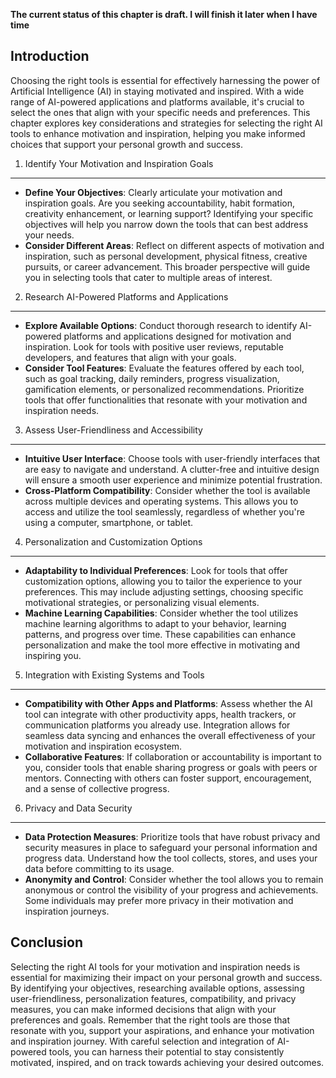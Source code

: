 **The current status of this chapter is draft. I will finish it later when I have time**

Introduction
------------

Choosing the right tools is essential for effectively harnessing the power of Artificial Intelligence (AI) in staying motivated and inspired. With a wide range of AI-powered applications and platforms available, it's crucial to select the ones that align with your specific needs and preferences. This chapter explores key considerations and strategies for selecting the right AI tools to enhance motivation and inspiration, helping you make informed choices that support your personal growth and success.

1. Identify Your Motivation and Inspiration Goals
-------------------------------------------------

* **Define Your Objectives**: Clearly articulate your motivation and inspiration goals. Are you seeking accountability, habit formation, creativity enhancement, or learning support? Identifying your specific objectives will help you narrow down the tools that can best address your needs.
* **Consider Different Areas**: Reflect on different aspects of motivation and inspiration, such as personal development, physical fitness, creative pursuits, or career advancement. This broader perspective will guide you in selecting tools that cater to multiple areas of interest.

2. Research AI-Powered Platforms and Applications
-------------------------------------------------

* **Explore Available Options**: Conduct thorough research to identify AI-powered platforms and applications designed for motivation and inspiration. Look for tools with positive user reviews, reputable developers, and features that align with your goals.
* **Consider Tool Features**: Evaluate the features offered by each tool, such as goal tracking, daily reminders, progress visualization, gamification elements, or personalized recommendations. Prioritize tools that offer functionalities that resonate with your motivation and inspiration needs.

3. Assess User-Friendliness and Accessibility
---------------------------------------------

* **Intuitive User Interface**: Choose tools with user-friendly interfaces that are easy to navigate and understand. A clutter-free and intuitive design will ensure a smooth user experience and minimize potential frustration.
* **Cross-Platform Compatibility**: Consider whether the tool is available across multiple devices and operating systems. This allows you to access and utilize the tool seamlessly, regardless of whether you're using a computer, smartphone, or tablet.

4. Personalization and Customization Options
--------------------------------------------

* **Adaptability to Individual Preferences**: Look for tools that offer customization options, allowing you to tailor the experience to your preferences. This may include adjusting settings, choosing specific motivational strategies, or personalizing visual elements.
* **Machine Learning Capabilities**: Consider whether the tool utilizes machine learning algorithms to adapt to your behavior, learning patterns, and progress over time. These capabilities can enhance personalization and make the tool more effective in motivating and inspiring you.

5. Integration with Existing Systems and Tools
----------------------------------------------

* **Compatibility with Other Apps and Platforms**: Assess whether the AI tool can integrate with other productivity apps, health trackers, or communication platforms you already use. Integration allows for seamless data syncing and enhances the overall effectiveness of your motivation and inspiration ecosystem.
* **Collaborative Features**: If collaboration or accountability is important to you, consider tools that enable sharing progress or goals with peers or mentors. Connecting with others can foster support, encouragement, and a sense of collective progress.

6. Privacy and Data Security
----------------------------

* **Data Protection Measures**: Prioritize tools that have robust privacy and security measures in place to safeguard your personal information and progress data. Understand how the tool collects, stores, and uses your data before committing to its usage.
* **Anonymity and Control**: Consider whether the tool allows you to remain anonymous or control the visibility of your progress and achievements. Some individuals may prefer more privacy in their motivation and inspiration journeys.

Conclusion
----------

Selecting the right AI tools for your motivation and inspiration needs is essential for maximizing their impact on your personal growth and success. By identifying your objectives, researching available options, assessing user-friendliness, personalization features, compatibility, and privacy measures, you can make informed decisions that align with your preferences and goals. Remember that the right tools are those that resonate with you, support your aspirations, and enhance your motivation and inspiration journey. With careful selection and integration of AI-powered tools, you can harness their potential to stay consistently motivated, inspired, and on track towards achieving your desired outcomes.
